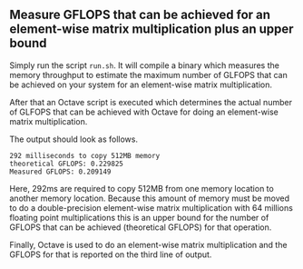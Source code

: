 ## Measure GFLOPS that can be achieved for an element-wise matrix multiplication plus an upper bound

Simply run the script `run.sh`. It will compile a binary which measures the memory throughput to estimate the maximum number of GLFOPS that can be achieved on your system for an element-wise matrix multiplication.

After that an Octave script is executed which determines the actual number of GLFOPS that can be achieved with Octave for doing an element-wise matrix multiplication.

The output should look as follows.

```
292 milliseconds to copy 512MB memory
theoretical GFLOPS: 0.229825
Measured GFLOPS: 0.209149
```

Here, 292ms are required to copy 512MB from one memory location to another memory location. Because this amount of memory must be moved to do a double-precision element-wise matrix multiplication with 64 millions floating point multiplications this is an upper bound for the number of GFLOPS that can be achieved (theoretical GFLOPS) for that operation.

Finally, Octave is used to do an element-wise matrix multiplication and the GFLOPS for that is reported on the third line of output.

